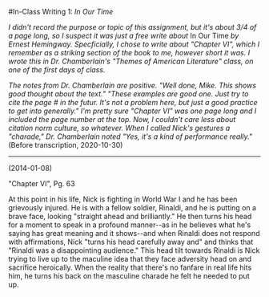 #In-Class Writing 1: *In Our Time*

*I didn't record the purpose or topic of this assignment, but it's about 3/4 of a page long, so I suspect it was just a free write about* In Our Time *by Ernest Hemingway. Specficially, I chose to write about "Chapter VI", which I remember as a striking section of the book to me, however short it was. I wrote this in Dr. Chamberlain's "Themes of American Literature" class, on one of the first days of class.*

*The notes from Dr. Chamberlain are positive. "Well done, Mike. This shows good thought about the text." "These examples are good one. Just try to cite the page # in the futur. It's not a problem here, but just a good practice to get into generally." I'm pretty sure "Chapter VI" was one page long and I included the page number at the top. Now, I couldn't care less about citation norm culture, so whatever. When I called Nick's gestures a "charade," Dr. Chamberlain noted "Yes, it's a kind of performance really."* (Before transcription, 2020-10-30)

---------

(2014-01-08)

"Chapter VI", Pg. 63

At this point in his life, Nick is fighting in World War I and he has been grievously injured. He is with a fellow soldier, Rinaldi, and he is putting on a brave face, looking "straight ahead and brilliantly." He then turns his head for a moment to speak in a profound manner--as in he believes what he's saying has great meaning and it shows--and when Rinaldi does not respond with affirmations, Nick "turns his head carefully away and" and thinks that "Rinaldi was a disappointing audience." This head tilt towards Rinaldi is Nick trying to live up to the maculine idea that they face adversity head on and sacrifice heroically. When the reality that there's no fanfare in real life hits him, he turns his back on the masculine charade he felt he needed to put up.
